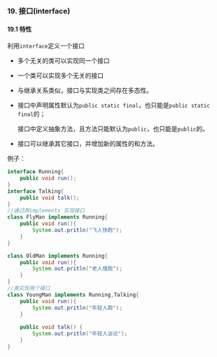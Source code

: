 ### 19. 接口(interface)

#### 19.1 特性

   利用```interface```定义一个接口

* 多个无关的类可以实现同一个接口

* 一个类可以实现多个无关的接口

* 与继承关系类似，接口与实现类之间存在多态性。

* 接口中声明属性默认为```public static final```，也只能是```public static final```的；

  接口中定义抽象方法，且方法只能默认为```public```，也只能是```public```的。

* 接口可以继承其它接口，并增加新的属性的和方法。

例子：

```java
interface Running{
    public void run();
}
interface Talking{
    public void talk();
}
//通过用implements 实现接口
class FlyMan implements Running{
    public void run(){
        System.out.pritln("飞人快跑");
    }
}

class OldMan implements Running{
    public void run(){
        System.out.pritln("老人慢跑");
    }
}
//类实现两个接口
class YoungMan implements Running,Talking{
    public void run(){
        System.out.pritln("年轻人跑");
    }
    
    public void talk() {
        System.out.pritln("年轻人谈论");
    }
}
```

